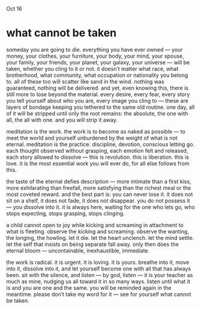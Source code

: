 Oct 16
# what cannot be taken

someday you are going to die. everything you have ever owned — your money, your clothes, your furniture, your body, your mind, your spouse, your family, your friends, your planet, your galaxy, your universe — will be taken, whether you cling to it or not. it doesn’t matter what race, what brotherhood, what community, what occupation or nationality you belong to. all of these too will scatter like sand in the wind. nothing was guaranteed, nothing will be delivered. and yet, even knowing this, there is still more to lose beyond the material. every desire, every fear, every story you tell yourself about who you are, every image you cling to — these are layers of bondage keeping you tethered to the same old routine. one day, all of it will be stripped until only the root remains: the absolute, the one with all, the all with one. and you will strip it away.

meditation is the work. the work is to become as naked as possible — to meet the world and yourself unburdened by the weight of what is not eternal. meditation is the practice: discipline, devotion, conscious letting go. each thought observed without grasping, each emotion felt and released, each story allowed to dissolve — this is revolution. this is liberation. this is love. it is the most essential work you will ever do, for all else follows from this.

the taste of the eternal defies description — more intimate than a first kiss, more exhilarating than freefall, more satisfying than the richest meal or the most coveted reward. and the best part is: you can never lose it. it does not sit on a shelf, it does not fade, it does not disappear. you do not possess it — you dissolve into it. it is always here, waiting for the one who lets go, who stops expecting, stops grasping, stops clinging.

a child cannot open to joy while kicking and screaming in attachment to what is fleeting. observe the kicking and screaming. observe the wanting, the longing, the howling. let it die. let the heart unclench. let the mind settle. let the self that insists on being separate fall away. only then does the eternal bloom — uncontainable, inexhaustible, immediate.

the work is radical. it is urgent. it is loving. it is yours. breathe into it, move into it, dissolve into it, and let yourself become one with all that has always been. sit with the silence, and listen — by god, listen — it is your teacher as much as mine, nudging us all toward it in so many ways. listen until what it is and you are one and the same. you will be reminded again in the meantime. please don’t take my word for it — see for yourself what cannot be taken.
